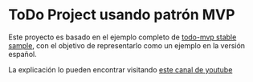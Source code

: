 # ToDo Project usando patrón MVP

Este proyecto es basado en el ejemplo completo de [todo-mvp stable sample](https://github.com/googlesamples/android-architecture/tree/todo-mvp/),
con el objetivo de representarlo como un ejemplo en la versión español.

La explicación lo pueden encontrar visitando [este canal de youtube](https://www.youtube.com/channel/UC6WNhAnk6ZbEcbLZigcZh8w)
